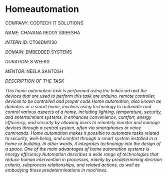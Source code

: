 # Homeautomation

*COMPANY*: CODTECH IT SOLUTIONS

*NAME*: CHAVANA REDDY SIREESHA

*INTERN ID*: CT08DM1130

*DOMAIN*: EMBEDDED SYSTEMS

*DURATION*: 8 WEEKS

*MENTOR*: NEELA SANTOSH

*DESCRIPTION OF THE TASK*

*This home automation task is performed using the tinkercad and the devices that are used to perform this task are arduino, remote controller, devices to be controlled and proper code.Home automation, also known as domotics or a smart home, involves using technology to automate and control various aspects of a home, including lighting, temperature, security, and entertainment systems. It enhances convenience, comfort, energy efficiency, and security by allowing users to remotely monitor and manage devices through a central system, often via smartphones or voice commands. Home automation makes it possible to automate tasks related to security, well-being, and comfort through a smart system installed in a home or building. In other words, it integrates technology into the design of a space. One of the main advantages of home automation systems is energy efficiency.Automation describes a wide range of technologies that reduce human intervention in processes, mainly by predetermining decision criteria, subprocess relationships, and related actions, as well as embodying those predeterminations in machines.*

